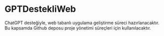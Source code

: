 # GPTDestekliWeb
ChatGPT desteğiyle, web tabanlı uygulama geliştirme süreci hazırlanacaktır. Bu kapsamda Github deposu proje yönetimi süreçleri için kullanılacaktır.
